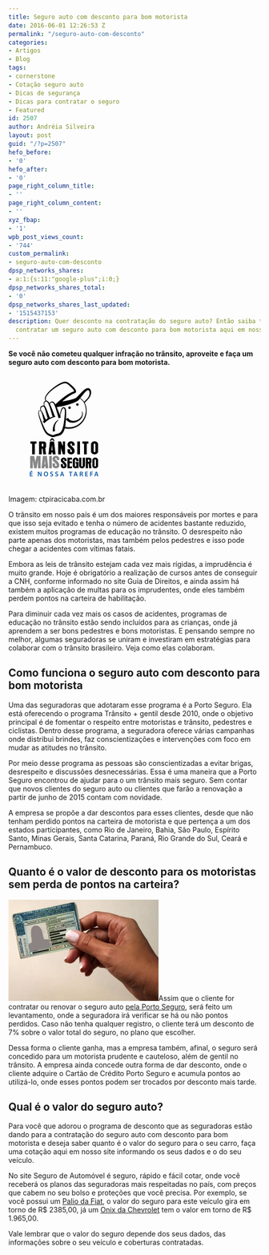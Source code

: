 ```yaml
---
title: Seguro auto com desconto para bom motorista
date: 2016-06-01 12:26:53 Z
permalink: "/seguro-auto-com-desconto"
categories:
- Artigos
- Blog
tags:
- cornerstone
- Cotação seguro auto
- Dicas de segurança
- Dicas para contratar o seguro
- Featured
id: 2507
author: Andréia Silveira
layout: post
guid: "/?p=2507"
hefo_before:
- '0'
hefo_after:
- '0'
page_right_column_title:
- ''
page_right_column_content:
- ''
xyz_fbap:
- '1'
wpb_post_views_count:
- '744'
custom_permalink:
- seguro-auto-com-desconto
dpsp_networks_shares:
- a:1:{s:11:"google-plus";i:0;}
dpsp_networks_shares_total:
- '0'
dpsp_networks_shares_last_updated:
- '1515437153'
description: Quer desconto na contratação do seguro auto? Então saiba tudo sobre como
  contratar um seguro auto com desconto para bom motorista aqui em nosso artigo!
---
```


**Se você não cometeu qualquer infração no trânsito, aproveite e faça um seguro auto com desconto para bom motorista.**

<div id="attachment_2508" style="width: 235px" class="wp-caption alignleft">
  <a href="/wp-content/uploads/2016/06/Seguro-auto-com-desconto-para-bom-motorista2.png" rel="attachment wp-att-2508"><img class="wp-image-2508 size-full" title="Seguro auto com desconto para bom motorista" src="/wp-content/uploads/2016/06/Seguro-auto-com-desconto-para-bom-motorista2.png" alt="Seguro auto com desconto para bom motorista" width="225" height="225" /></a>
  
  <p class="wp-caption-text">
    Imagem: ctpiracicaba.com.br
  </p>
</div>

O trânsito em nosso país é um dos maiores responsáveis por mortes e para que isso seja evitado e tenha o número de acidentes bastante reduzido, existem muitos programas de educação no trânsito. O desrespeito não parte apenas dos motoristas, mas também pelos pedestres e isso pode chegar a acidentes com vítimas fatais.

Embora as leis de trânsito estejam cada vez mais rígidas, a imprudência é muito grande. Hoje é obrigatório a realização de cursos antes de conseguir a CNH, conforme informado no site Guia de Direitos, e ainda assim há também a aplicação de multas para os imprudentes, onde eles também perdem pontos na carteira de habilitação.

Para diminuir cada vez mais os casos de acidentes, programas de educação no trânsito estão sendo incluídos para as crianças, onde já aprendem a ser bons pedestres e bons motoristas. E pensando sempre no melhor, algumas seguradoras se uniram e investiram em estratégias para colaborar com o trânsito brasileiro. Veja como elas colaboram.

## Como funciona o seguro auto com desconto para bom motorista

Uma das seguradoras que adotaram esse programa é a Porto Seguro. Ela está oferecendo o programa Trânsito + gentil desde 2010, onde o objetivo principal é de fomentar o respeito entre motoristas e trânsito, pedestres e ciclistas. Dentro desse programa, a seguradora oferece várias campanhas onde distribui brindes, faz conscientizações e intervenções com foco em mudar as atitudes no trânsito.

Por meio desse programa as pessoas são conscientizadas a evitar brigas, desrespeito e discussões desnecessárias. Essa é uma maneira que a Porto Seguro encontrou de ajudar para o um trânsito mais seguro. Sem contar que novos clientes do seguro auto ou clientes que farão a renovação a partir de junho de 2015 contam com novidade.

A empresa se propõe a dar descontos para esses clientes, desde que não tenham perdido pontos na carteira de motorista e que pertença a um dos estados participantes, como Rio de Janeiro, Bahia, São Paulo, Espírito Santo, Minas Gerais, Santa Catarina, Paraná, Rio Grande do Sul, Ceará e Pernambuco.

## Quanto é o valor de desconto para os motoristas sem perda de pontos na carteira?

<a href="/wp-content/uploads/2016/06/Seguro-auto-com-desconto-para-bom-motorista.jpg" rel="attachment wp-att-2509"><img class="alignleft wp-image-2509 size-medium" title="Seguro auto com desconto para bom motorista" src="/wp-content/uploads/2016/06/Seguro-auto-com-desconto-para-bom-motorista-300x202.jpg" alt="Seguro auto com desconto para bom motorista" width="300" height="202" /></a>Assim que o cliente for contratar ou renovar o seguro auto <a href="/porto-seguro" target="_blank" rel="noopener noreferrer">pela Porto Seguro</a>, será feito um levantamento, onde a seguradora irá verificar se há ou não pontos perdidos. Caso não tenha qualquer registro, o cliente terá um desconto de 7% sobre o valor total do seguro, no plano que escolher.

Dessa forma o cliente ganha, mas a empresa também, afinal, o seguro será concedido para um motorista prudente e cauteloso, além de gentil no trânsito. A empresa ainda concede outra forma de dar desconto, onde o cliente adquire o Cartão de Crédito Porto Seguro e acumula pontos ao utilizá-lo, onde esses pontos podem ser trocados por desconto mais tarde.

## Qual é o valor do seguro auto?

Para você que adorou o programa de desconto que as seguradoras estão dando para a contratação do seguro auto com desconto para bom motorista e deseja saber quanto é o valor do seguro para o seu carro, faça uma cotação aqui em nosso site informando os seus dados e o do seu veículo.

No site Seguro de Automóvel é seguro, rápido e fácil cotar, onde você receberá os planos das seguradoras mais respeitadas no país, com preços que cabem no seu bolso e proteções que você precisa. Por exemplo, se você possui um <a href="/preco-medio-do-seguro-do-fiat-palio-weekend/" target="_blank" rel="noopener noreferrer">Palio da Fiat</a>, o valor do seguro para este veículo gira em torno de R$ 2385,00, já um <a href="/preco-medio-do-seguro-do-onix/" target="_blank" rel="noopener noreferrer">Onix da Chevrolet</a> tem o valor em torno de R$ 1.965,00.

Vale lembrar que o valor do seguro depende dos seus dados, das informações sobre o seu veículo e coberturas contratadas.